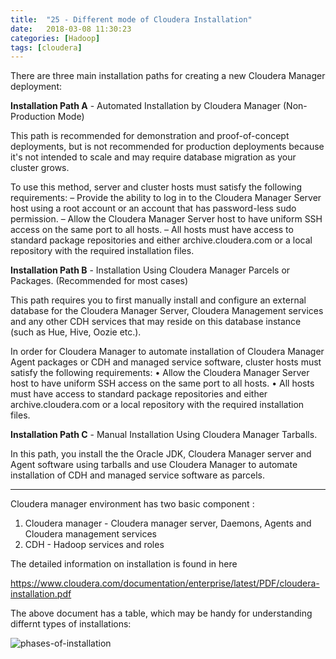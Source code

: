 ```yaml
---
title:  "25 - Different mode of Cloudera Installation"
date:   2018-03-08 11:30:23
categories: [Hadoop]
tags: [cloudera]
---
```

There are three main installation paths for creating a new Cloudera Manager deployment:

**Installation Path A** - Automated Installation by Cloudera Manager (Non-Production Mode)

This path is recommended for demonstration and proof-of-concept deployments, but is not recommended for production deployments because it's not intended to scale and may require database migration as your cluster grows.

To use this method, server and cluster hosts must satisfy the following requirements:
– Provide the ability to log in to the Cloudera Manager Server host using a root account or an account that has password-less sudo permission.
– Allow the Cloudera Manager Server host to have uniform SSH access on the same port to all hosts. 
– All hosts must have access to standard package repositories and either archive.cloudera.com or a local repository with the required installation files.

**Installation Path B** - Installation Using Cloudera Manager Parcels or Packages. (Recommended for most cases)

This path requires you to first manually install and configure an external database for the Cloudera Manager Server, Cloudera Management services and any other CDH services that may reside on this database instance (such as Hue, Hive, Oozie etc.). 

In order for Cloudera Manager to automate installation of Cloudera Manager Agent packages or CDH and managed service software, cluster hosts must satisfy the following requirements:
• Allow the Cloudera Manager Server host to have uniform SSH access on the same port to all hosts.
• All hosts must have access to standard package repositories and either archive.cloudera.com or a local repository with the required installation files.

**Installation Path C** - Manual Installation Using Cloudera Manager Tarballs.

In this path, you install the the Oracle JDK, Cloudera Manager server and Agent software using tarballs and use Cloudera Manager to automate installation of CDH and managed service software as parcels.

------

Cloudera manager environment has two basic component :

1. Cloudera manager - Cloudera manager server, Daemons, Agents and Cloudera management services
2. CDH - Hadoop services and roles

The detailed information on installation is found in here

https://www.cloudera.com/documentation/enterprise/latest/PDF/cloudera-installation.pdf

The above document has a table, which may be handy for understanding differnt types of installations:

![phases-of-installation](https://i.imgur.com/vlAFmxy.png)